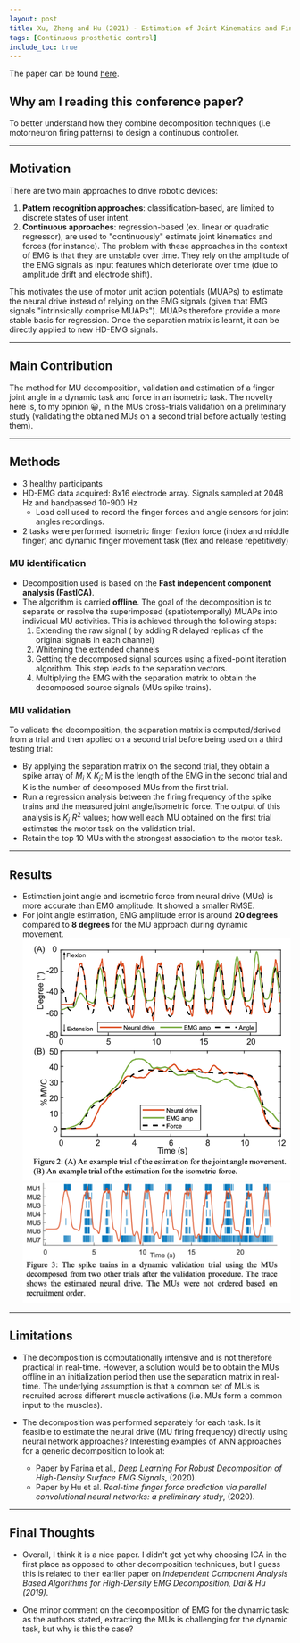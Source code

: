 ```yaml
---
layout: post
title: Xu, Zheng and Hu (2021) - Estimation of Joint Kinematics and Fingertip Forces using Motorneuron Firing Activities. A Preliminary Report 
tags: [Continuous prosthetic control]
include_toc: true
---
```

The paper can be found [here](https://ieeexplore.ieee.org/document/9441433).


## Why am I reading this conference paper?
To better understand how they combine decomposition techniques (i.e motorneuron firing patterns) to design a continuous controller.

---
## Motivation
There are two main approaches to drive robotic devices: 
1. **Pattern recognition approaches**: classification-based, are limited to discrete states of user intent.
2. **Continuous approaches**: regression-based (ex. linear or quadratic regressor), are used to "continuously" estimate joint kinematics and forces (for instance). The problem with these approaches in the context of EMG is that they are unstable over time. They rely on the amplitude of the EMG signals as input features which deteriorate over time (due to amplitude drift and electrode shift).

This motivates the use of motor unit action potentials (MUAPs) to estimate the neural drive instead of relying on the EMG signals (given that EMG signals "intrinsically comprise MUAPs"). MUAPs therefore provide a more stable basis for regression. Once the separation matrix is learnt, it can be directly applied to new HD-EMG signals.

---
## Main Contribution
The method for MU decomposition, validation and estimation of a finger joint angle in a dynamic task and force in an isometric task.
The novelty here is, to my opinion 😀, in the MUs cross-trials validation on a preliminary study (validating the obtained MUs on a second trial before actually testing them).

---
## Methods
- 3 healthy participants
- HD-EMG data acquired: 8x16 electrode array. Signals sampled at 2048 Hz and bandpassed 10-900 Hz
  - Load cell used to record the finger forces and angle sensors for joint angles recordings.
- 2 tasks were performed: isometric finger flexion force (index and middle finger) and dynamic finger movement task (flex and release repetitively)

### MU identification
- Decomposition used is based on the **Fast independent component analysis (FastICA)**. 
- The algorithm is carried **offline**. The goal of the decomposition is to separate or resolve the superimposed (spatiotemporally) MUAPs into individual MU activities. This is achieved through the following steps:
  1. Extending the raw signal ( by adding R delayed replicas of the original signals in each channel)
  2. Whitening the extended channels
  3. Getting the decomposed signal sources using a fixed-point iteration algorithm. This step leads to the separation vectors. 
  4. Multiplying the EMG with the separation matrix to obtain the decomposed source signals (MUs spike trains).
  
### MU validation
To validate the decomposition, the separation matrix is computed/derived from a trial and then applied on a second trial before being used on a third testing trial:

  - By applying the separation matrix on the second trial, they obtain a spike array of $M_i$ X $K_j$; M is the length of the EMG in the second trial and K is the number of decomposed MUs from the first trial.
  - Run a regression analysis between the firing frequency of the spike trains and the measured joint angle/isometric force. The output of this analysis is  $K_j$ $R^2$ values; how well each MU obtained on the first trial estimates the motor task on the validation trial.
  - Retain the top 10 MUs with the strongest association to the motor task.

---
## Results
- Estimation joint angle and isometric force from neural drive (MUs) is more accurate than EMG amplitude. It showed a smaller RMSE.
- For joint angle estimation, EMG amplitude error is around **20 degrees** compared to **8 degrees** for the MU approach during dynamic movement.
![neural_drive_results](/blog/figures/Hu_neuraldrive_vs_amp.png)
![neural_drive_MU](/blog/figures/Hu_MUs_neural_drive.png)
  
---
## Limitations 
 - The decomposition is computationally intensive and is not therefore practical in real-time. However, a solution would be to obtain the MUs offline in an initialization period then use the separation matrix in real-time. The underlying assumption is that a common set of MUs is recruited across different muscle activations (i.e. MUs form a common input to the muscles).
  
 - The decomposition was performed separately for each task. Is it feasible to estimate the neural drive (MU firing frequency) directly using neural network approaches? Interesting examples of ANN approaches for a generic decomposition to look at:
   - Paper by Farina et al., *Deep Learning For Robust Decomposition of High-Density Surface EMG Signals*, (2020). 
   - Paper by Hu et al. *Real-time finger force prediction via parallel convolutional neural networks: a preliminary study*, (2020). 

---
## Final Thoughts
- Overall, I think it is a nice paper. I didn't get yet why choosing ICA in the first place as opposed to other decomposition techniques, but I guess this is related to their earlier paper on *Independent Component Analysis Based Algorithms for High-Density EMG Decomposition, Dai & Hu (2019)*.

- One minor comment on the decomposition of EMG for the dynamic task: as the authors stated, extracting the MUs is challenging for the dynamic task, but why is this the case?

